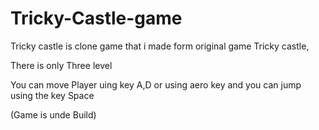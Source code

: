 # Tricky-Castle-game

Tricky castle is clone game that i made form original game Tricky castle,

There is only Three level

You can move Player uing key A,D or using aero key
and you can jump using the key Space

(Game is unde Build)
